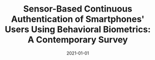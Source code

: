 ---
title: "Sensor-Based Continuous Authentication of Smartphones&apos; Users Using Behavioral Biometrics: A Contemporary Survey"
collection: publications
permalink: /publication/2021-01-01-Sensor-Based-Continuous-Authentication-of-Smartphones-Users-Using-Behavioral-Biometrics-A-Contemporary-Survey
date: 2021-01-01
venue: 'IEEE Internet Things J.'
paperurl: 'https://doi.org/10.1109/JIOT.2020.3020076'
citation: ' Mohammed Abuhamad,  Ahmed Abusnaina,  Daehun Nyang,  David Mohaisen, &quot;Sensor-Based Continuous Authentication of Smartphones&amp;apos; Users Using Behavioral Biometrics: A Contemporary Survey.&quot; IEEE Internet Things J., 2021.'
---